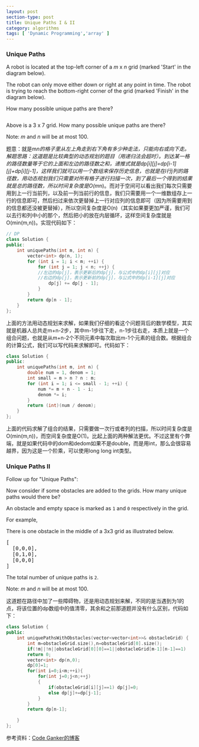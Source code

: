 ```yaml
---
layout: post
section-type: post
title: Unique Paths I & II
category: algorithms
tags: [ 'Dynamic Programming','array' ]
---
```



### Unique Paths  
  
<p>A robot is located at the top-left corner of a&nbsp;<em>m</em>&nbsp;x&nbsp;<em>n</em>&nbsp;grid (marked 'Start' in the diagram below).</p>
<p>The robot can only move either down or right at any point in time. The robot is trying to reach the bottom-right corner of the grid (marked 'Finish' in the diagram below).</p>
<p>How many possible unique paths are there?</p>
<p><img src="http://leetcode.com/wp-content/uploads/2014/12/robot_maze.png" alt="" /></p>
<p>Above is a 3 x 7 grid. How many possible unique paths are there?</p>
<p>Note:&nbsp;<em>m</em>&nbsp;and&nbsp;<em>n</em>&nbsp;will be at most 100.</p>  

题意：就是m*n的格子里从左上角走到右下角有多少种走法，只能向右或向下走。  
解题思路：这道题是比较典型的动态规划的题目（用递归法会超时）。到达某一格的路径数量等于它的上面和左边的路径数之和，递推式就是dp[i][j]=dp[i-1][j]+dp[i][j-1]，这样我们就可以用一个数组来保存历史信息，也就是在i行j列的路径数，用动态规划我们只需要对所有格子进行扫描一次，到了最后一个得到的结果就是总的路径数，所以时间复杂度是O(m*n)。而对于空间可以看出我们每次只需要用到上一行当前列，以及前一列当前行的信息，我们只需要用一个一维数组存上一行的信息即可，然后扫过来依次更替掉上一行对应列的信息即可（因为所需要用到的信息都还没被更替掉），所以空间复杂度是O(n)（其实如果要更加严谨，我们可以去行和列中小的那个，然后把小的放在内层循环，这样空间复杂度就是O(min(m,n))。实现代码如下：  

```cpp
// DP
class Solution {
public:
    int uniquePaths(int m, int n) {
        vector<int> dp(n, 1);
        for (int i = 1; i < m; ++i) {
            for (int j = 1; j < n; ++j) {
			//左边的dp[j]，表示更新后的dp[j]，与公式中的dp[i][j]对应
			//右边的dp[j]，表示更新前的dp[j]，与公式中的dp[i-1][j]对应
                dp[j] += dp[j - 1]; 
            }
        }
        return dp[n - 1];
    }
};
```

上面的方法用动态规划来求解，如果我们仔细的看这个问题背后的数学模型，其实就是机器人总共走m+n-2步，其中m-1步往下走，n-1步往右走，本质上就是一个组合问题，也就是从m+n-2个不同元素中每次取出m-1个元素的组合数。根据组合的计算公式，我们可以写代码来求解即可。代码如下：  

```cpp
class Solution {
public:
    int uniquePaths(int m, int n) {
        double num = 1, denom = 1;
        int small = m > n ? n : m;
        for (int i = 1; i <= small - 1; ++i) {
            num *= m + n - 1 - i;
            denom *= i;
        }
        return (int)(num / denom);
    }
};
```

上面的代码求解了组合的结果，只需要做一次行或者列的扫描，所以时间复杂度是O(min(m,n))，而空间复杂度是O(1)。比起上面的两种解法更优。不过这里有个弊端，就是如果代码中的dom和dedom如果不是double，而是用int，那么会很容易越界，因为这是一个阶乘，可以使用long long int类型。  

### Unique Paths II  

<p>Follow up for "Unique Paths":</p>
<p>Now consider if some obstacles are added to the grids. How many unique paths would there be?</p>
<p>An obstacle and empty space is marked as&nbsp;<code>1</code>&nbsp;and&nbsp;<code>0</code>&nbsp;respectively in the grid.</p>
<p>For example,</p>
<p>There is one obstacle in the middle of a 3x3 grid as illustrated below.</p>
<pre>[
  [0,0,0],
  [0,1,0],
  [0,0,0]
]
</pre>
<p>The total number of unique paths is&nbsp;<code>2</code>.</p>
<p>Note:&nbsp;<em>m</em>&nbsp;and&nbsp;<em>n</em>&nbsp;will be at most 100.</p>

这道题在路径中加了一些障碍物，还是用动态规划来解，不同的是当遇到为1的点，将该位置的dp数组中的值清零，其余和之前那道题并没有什么区别，代码如下：  

```cpp
class Solution {
public:
    int uniquePathsWithObstacles(vector<vector<int>>& obstacleGrid) {
        int m=obstacleGrid.size(),n=obstacleGrid[0].size();
        if(!m||!n||obstacleGrid[0][0]==1||obstacleGrid[m-1][n-1]==1) 
        return 0;
        vector<int> dp(n,0);
        dp[0]=1;
        for(int i=0;i<m;++i){
            for(int j=0;j<n;++j)
            {
                if(obstacleGrid[i][j]==1) dp[j]=0;
                else dp[j]+=dp[j-1];
            }
        }
        return dp[n-1];     
        
    }
};
```

参考资料：[Code Ganker的博客](http://blog.csdn.net/linhuanmars/article/details/22126357)
